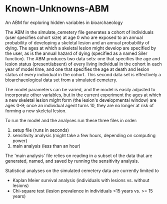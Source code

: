# Known-Unknowns-ABM
An ABM for exploring hidden variables in bioarchaeology

The ABM in the simulate_cemetery file generates a cohort of individuals (user specifies cohort size) at age 0 who are exposed to an annual probability of developing a skeletal lesion and an annual probability of dying. The ages at which a skeletal lesion might develop are specified by the user, as is the annual hazard of dying (specified as a named Siler function). 
The ABM produces two data sets: one that specifies the age and lesion status (present/absent) of every living individual in the cohort in each year of model time, and one that specifies the age at death and lesion status of every individual in the cohort. This second data set is effectively a bioarchaeological data set from a simulated cemetery. 


The model parameters can be varied, and the model is easily adjusted to incorporate other variables, but in the current experiment the ages at which a new skeletal lesion might form (the lesion's developmental window) are ages 0-9; once an individual agent turns 10, they are no longer at risk of forming a new skeletal lesion. 

To run the model and the analyses run these three files in order:
1. setup file (runs in seconds)
2. sensitivity analysis (might take a few hours, depending on computing power)
3. main analysis (less than an hour)

The 'main analysis' file relies on reading in a subset of the data that are generated, named, and saved by running the sensitivity analysis. 

Statistical analyses on the simulated cemetery data are currently limited to
- Kaplan Meier survival analysis (individuals with lesions vs. without lesions)
- Chi-square test (lesion prevalence in individuals <15 years vs. >= 15 years)
